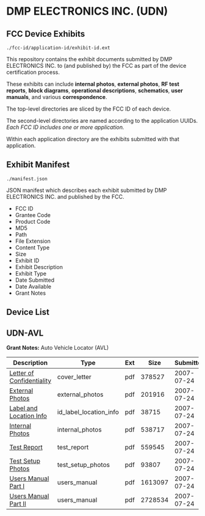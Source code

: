 # DMP ELECTRONICS INC. (UDN)
## FCC Device Exhibits

```
./fcc-id/application-id/exhibit-id.ext
```

This repository contains the exhibit documents submitted by DMP ELECTRONICS INC. to (and published by) the FCC as part of the device certification process.

These exhibits can include **internal photos**, **external photos**, **RF test reports**, **block diagrams**, **operational descriptions**, **schematics**, **user manuals**, and various **correspondence**.

The top-level directories are sliced by the FCC ID of each device.

The second-level directories are named according to the application UUIDs. *Each FCC ID includes one or more application.*

Within each application directory are the exhibits submitted with that application. 

## Exhibit Manifest

```
./manifest.json
```

JSON manifest which describes each exhibit submitted by DMP ELECTRONICS INC. and published by the FCC.

- FCC ID
- Grantee Code
- Product Code
- MD5
- Path
- File Extension
- Content Type
- Size
- Exhibit ID
- Exhibit Description
- Exhibit Type
- Date Submitted
- Date Available
- Grant Notes

## Device List
## UDN-AVL
**Grant Notes:** Auto Vehicle Locator (AVL)

| Description | Type | Ext | Size | Submitted | Available |
| ----------- | ---- | --- | ---- | --------- | --------- |
| [Letter of Confidentiality](UDN-AVL/97e51e150adb7e241f92f526ff65efb2/819927.pdf) | cover_letter | pdf | 378527 | 2007-07-24 | 2007-07-24 |
| [External Photos](UDN-AVL/97e51e150adb7e241f92f526ff65efb2/819928.pdf) | external_photos | pdf | 201916 | 2007-07-24 | 2007-07-24 |
| [Label and Location Info](UDN-AVL/97e51e150adb7e241f92f526ff65efb2/819929.pdf) | id_label_location_info | pdf | 38715 | 2007-07-24 | 2007-07-24 |
| [Internal Photos](UDN-AVL/97e51e150adb7e241f92f526ff65efb2/819930.pdf) | internal_photos | pdf | 538717 | 2007-07-24 | 2007-07-24 |
| [Test Report](UDN-AVL/97e51e150adb7e241f92f526ff65efb2/819940.pdf) | test_report | pdf | 559545 | 2007-07-24 | 2007-07-24 |
| [Test Setup Photos](UDN-AVL/97e51e150adb7e241f92f526ff65efb2/819939.pdf) | test_setup_photos | pdf | 93807 | 2007-07-24 | 2007-07-24 |
| [Users Manual Part I](UDN-AVL/97e51e150adb7e241f92f526ff65efb2/819941.pdf) | users_manual | pdf | 1613097 | 2007-07-24 | 2007-07-24 |
| [Users Manual Part II](UDN-AVL/97e51e150adb7e241f92f526ff65efb2/819942.pdf) | users_manual | pdf | 2728534 | 2007-07-24 | 2007-07-24 |
